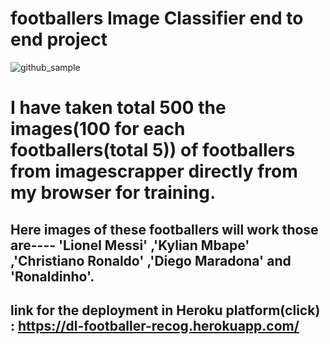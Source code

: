 # footballers Image Classifier end to end project

![github_sample](https://user-images.githubusercontent.com/85226862/152692256-7baf93ba-ea00-449f-b340-e99b28626b82.gif)


# I have taken total 500 the images(100 for each footballers(total 5)) of footballers from imagescrapper directly from my browser for training.

## Here images of these footballers will work those are----  'Lionel Messi' ,'Kylian Mbape' ,'Christiano Ronaldo' ,'Diego Maradona' and 'Ronaldinho'.

## link for the deployment in Heroku platform(click) :   https://dl-footballer-recog.herokuapp.com/
